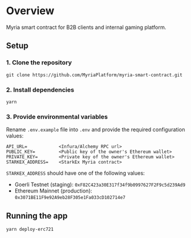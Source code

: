 # Overview

Myria smart contract for B2B clients and internal gaming platform.

## Setup

### 1. Clone the repository

```
git clone https://github.com/MyriaPlatform/myria-smart-contract.git
```

### 2. Install dependencies
```
yarn
```

### 3. Provide environmental variables

Rename `.env.example` file into `.env` and provide the required configuration values:

```
API_URL=            <Infura/Alchemy RPC url>
PUBLIC_KEY=         <Public key of the owner's Ethereum wallet>
PRIVATE_KEY=        <Private key of the owner's Ethereum wallet>
STARKEX_ADDRESS=    <StarkEx Myria contract>
```

`STARKEX_ADDRESS` should have one of the following values:
- Goerli Testnet (staging): `0xF82C423a30E317f34f9b0997627F2F9c5d239Ad9`
- Ethereum Mainnet (production): `0x3071BE11F9e92A9eb28F305e1Fa033cD102714e7`

## Running the app

```
yarn deploy-erc721
```